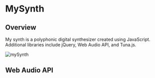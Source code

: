 # MySynth

## Overview

My synth is a polyphonic digital synthesizer created using JavaScript. Additional libraries include jQuery, Web Audio API, and Tuna.js.

![mySynth](/MySynth.png)

## Web Audio API
